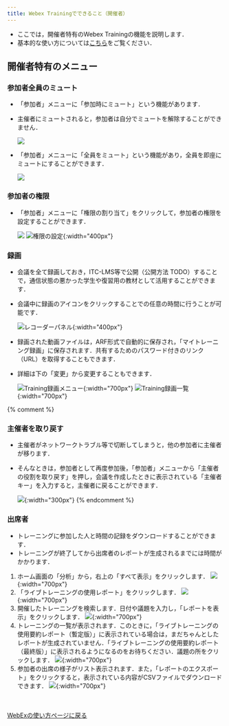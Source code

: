 ```yaml
---
title: Webex Trainingでできること（開催者）
---
```


* ここでは，開催者特有のWebex Trainingの機能を説明します．	
* 基本的な使い方については<a href="do_training" target="_blank">こちら</a>をご覧ください．

## 開催者特有のメニュー

### 参加者全員のミュート

* 「参加者」メニューに「参加時にミュート」という機能があります．
* 主催者にミュートされると，参加者は自分でミュートを解除することができません．

	![](img/webex_training_mute_on_join.png)	

* 「参加者」メニューに「全員をミュート」という機能があり，全員を即座にミュートにすることができます．

	![](img/webex_training_all_mute.png)

### 参加者の権限

* 「参加者」メニューに「権限の割り当て」をクリックして，参加者の権限を設定することができます．

	![](img/webex_training_participants_privileges.png)
	![権限の設定](img/webex_training_privileges.png){:width="400px"}

### 録画

* 会議を全て録画しておき，ITC-LMS等で公開（公開方法 TODO）することで，通信状態の悪かった学生や復習用の教材として活用することができます．
* 会議中に録画のアイコンをクリックすることでの任意の時間に行うことが可能です．

	![レコーダーパネル](img/webex_training_recorder.png){:width="400px"}

* 録画された動画ファイルは，ARF形式で自動的に保存され，「マイトレーニング録画」に保存されます．共有するためのパスワード付きのリンク（URL）を取得することもできます．
* 詳細は下の「変更」から変更することもできます．

	![Training録画メニュー](img/webex_training_record_1.png){:width="700px"}
	![Training録画一覧](img/webex_training_record_2.png){:width="700px"}

{% comment %}
### 主催者を取り戻す

* 主催者がネットワークトラブル等で切断してしまうと，他の参加者に主催者が移ります．
* そんなときは，参加者として再度参加後，「参加者」メニューから「主催者の役割を取り戻す」を押し，会議を作成したときに表示されている「主催者キー」を入力すると，主催者に戻ることができます．

	![](img/webex_participants_regain_host.png){:width="300px"}
{% endcomment %}
### 出席者

* トレーニングに参加した人と時間の記録をダウンロードすることができます．
* トレーニングが終了してから出席者のレポートが生成されるまでには時間がかかります．

1. ホーム画面の「分析」から，右上の「すべて表示」をクリックします．
![](img/webex_participants_list_1.png){:width="700px"}
1. 「ライブトレーニングの使用レポート」をクリックします．
![](img/webex_training_participants_list_1.png){:width="700px"}
1. 開催したトレーニングを検索します．日付や議題を入力し，「レポートを表示」をクリックします．
![](img/webex_training_participants_list_2.png){:width="700px"}
1. トレーニングの一覧が表示されます．このときに，「ライブトレーニングの使用要約レポート（暫定版）」に表示されている場合は，まだちゃんとしたレポートが生成されていません．「ライブトレーニングの使用要約レポート（最終版）」に表示されるようになるのをお待ちください．議題の所をクリックします．
![](img/webex_training_participants_list_3.png){:width="700px"}
1. 参加者の出席の様子がリスト表示されます．また，「レポートのエクスポート」をクリックすると，表示されている内容がCSVファイルでダウンロードできます．
![](img/webex_training_participants_list_4.png){:width="700px"}



<br>
<br>
<a href="index" target="_blank">WebExの使い方ページに戻る</a>



